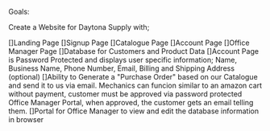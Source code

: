 Goals:

Create a Website for Daytona Supply with;

[]Landing Page
[]Signup Page
[]Catalogue Page
[]Account Page
[]Office Manager Page
[]Database for Customers and Product Data
[]Account Page is Password Protected and displays user specific information; Name, Business Name, Phone Number, Email, Billing and Shipping Address (optional)
[]Ability to Generate a "Purchase Order" based on our Catalogue and send it to us via email. Mechanics can funcion similar to an amazon cart without payment, customer must be approved via password protected Office Manager Portal, when approved, the customer gets an email telling them.
[]Portal for Office Manager to view and edit the database information in browser